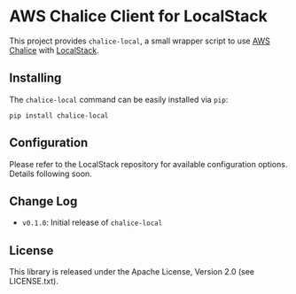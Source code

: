 # AWS Chalice Client for LocalStack

This project provides `chalice-local`, a small wrapper script to use
[AWS Chalice](https://github.com/aws/chalice) with [LocalStack](https://github.com/localstack/localstack).

## Installing

The `chalice-local` command can be easily installed via `pip`:
```
pip install chalice-local
```

## Configuration

Please refer to the LocalStack repository for available configuration options. Details following soon.

## Change Log

* `v0.1.0`: Initial release of `chalice-local`

## License

This library is released under the Apache License, Version 2.0 (see LICENSE.txt).
